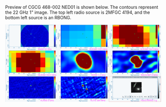Preview of CGCG 468-002 NED01 is shown below. The contours represent the 22 GHz 1" image. The top left radio source is 2MFGC 4194, and the bottom left source is an RBONG.

![CGCG468-002.png](CGCG468-002.png "CGCG468-002")

